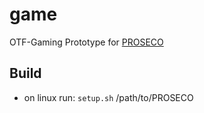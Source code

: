 # game
OTF-Gaming Prototype for [PROSECO](https://github.com/fmohr/PROSECO)

## Build
- on linux run: `setup.sh` /path/to/PROSECO
